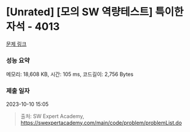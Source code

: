# [Unrated] [모의 SW 역량테스트] 특이한 자석 - 4013 

[문제 링크](https://swexpertacademy.com/main/code/problem/problemDetail.do?contestProbId=AWIeV9sKkcoDFAVH) 

### 성능 요약

메모리: 18,608 KB, 시간: 105 ms, 코드길이: 2,756 Bytes

### 제출 일자

2023-10-10 15:05



> 출처: SW Expert Academy, https://swexpertacademy.com/main/code/problem/problemList.do